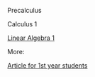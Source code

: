 Precalculus

Calculus 1

[Linear Algebra 1](https://github.com/avipars/CS-Resources/tree/main/math/linearalgebra)

More: 

[Article for 1st year students](https://tech.aviparshan.com/2022/06/math-required-for-computer-science-1st.html)
